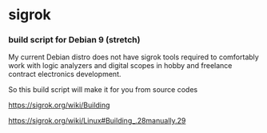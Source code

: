 # sigrok 
### build script for Debian 9 (stretch)

My current Debian distro does not have sigrok tools required
to comfortably work with logic analyzers and digital scopes
in hobby and freelance contract electronics development.

So this build script will make it for you from source codes

https://sigrok.org/wiki/Building

https://sigrok.org/wiki/Linux#Building_.28manually.29



